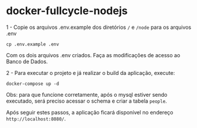 # docker-fullcycle-nodejs

1 - Copie os arquivos .env.example dos diretórios `/` e `/node` para os arquivos .env

```    
cp .env.example .env
```

Com os dois arquivos .env criados. Faça as modificações de acesso ao Banco de Dados.

2 - Para executar o projeto e já realizar o build da aplicação, execute:

```    
docker-compose up -d
```

Obs: para que funcione corretamente, após o mysql estiver sendo executado, será preciso acessar o schema e criar a tabela `people`.

Após seguir estes passos, a aplicação ficará disponível no endereço `http://localhost:8080/`.

